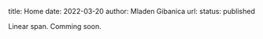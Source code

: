 title: Home
date: 2022-03-20
author: Mladen Gibanica
url:
status: published

Linear span. Comming soon.
